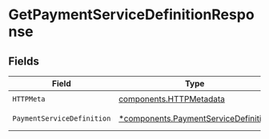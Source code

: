 # GetPaymentServiceDefinitionResponse


## Fields

| Field                                                                                       | Type                                                                                        | Required                                                                                    | Description                                                                                 |
| ------------------------------------------------------------------------------------------- | ------------------------------------------------------------------------------------------- | ------------------------------------------------------------------------------------------- | ------------------------------------------------------------------------------------------- |
| `HTTPMeta`                                                                                  | [components.HTTPMetadata](../../models/components/httpmetadata.md)                          | :heavy_check_mark:                                                                          | N/A                                                                                         |
| `PaymentServiceDefinition`                                                                  | [*components.PaymentServiceDefinition](../../models/components/paymentservicedefinition.md) | :heavy_minus_sign:                                                                          | Successful Response                                                                         |